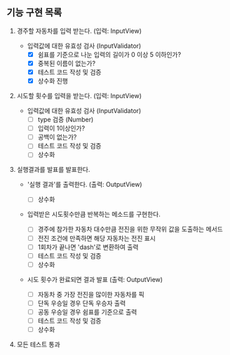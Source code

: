 ## 기능 구현 목록

1. 경주할 자동차를 입력 받는다. (입력: InputView)

   - 입력값에 대한 유효성 검사 (InputValidator)
     - [x] 쉼표를 기준으로 나눈 입력의 길이가 0 이상 5 이하인가?
     - [x] 중복된 이름이 없는가?
     - [x] 테스트 코드 작성 및 검증
     - [x] 상수화 진행

2. 시도할 횟수를 입력을 받는다. (입력: InputView)

   - 입력값에 대한 유효성 검사 (InputValidator)
     - [ ] type 검증 (Number)
     - [ ] 입력이 1이상인가?
     - [ ] 공백이 없는가?
     - [ ] 테스트 코드 작성 및 검증
     - [ ] 상수화

3. 실행결과를 발표를 발표한다.

   - '실행 결과'를 출력한다. (출력: OutputView)

     - [ ] 상수화

   - 입력받은 시도횟수만큼 반복하는 메소드를 구현한다.

     - [ ] 경주에 참가한 자동차 대수만큼 전진을 위한 무작위 값을 도출하는 메서드
     - [ ] 전진 조건에 만족하면 해당 자동차는 전진 표시
     - [ ] 1회차가 끝나면 'dash'로 변환하여 출력
     - [ ] 테스트 코드 작성 및 검증
     - [ ] 상수화

   - 시도 횟수가 완료되면 결과 발표 (출력: OutputView)
     - [ ] 자동차 중 가장 전진을 많이한 자동차를 픽
     - [ ] 단독 우승일 경우 단독 우승자 출력
     - [ ] 공동 우승일 경우 쉼표를 기준으로 출력
     - [ ] 테스트 코드 작성 및 검증
     - [ ] 상수화

4. 모든 테스트 통과
